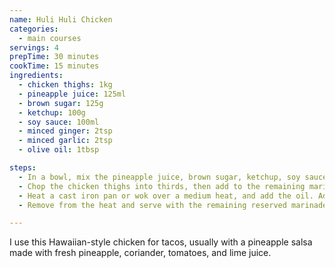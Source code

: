 ```yaml
---
name: Huli Huli Chicken
categories:
  - main courses
servings: 4
prepTime: 30 minutes
cookTime: 15 minutes
ingredients:
  - chicken thighs: 1kg
  - pineapple juice: 125ml
  - brown sugar: 125g
  - ketchup: 100g
  - soy sauce: 100ml
  - minced ginger: 2tsp
  - minced garlic: 2tsp
  - olive oil: 1tbsp

steps:
  - In a bowl, mix the pineapple juice, brown sugar, ketchup, soy sauce, ginger, and garlic. Reserve half of the marinade in a separate bowl and set aside.
  - Chop the chicken thighs into thirds, then add to the remaining marinade. Cover and refrigerate for 30 minutes.
  - Heat a cast iron pan or wok over a medium heat, and add the oil. Add the chicken to the pan and cook for 7–8 minutes until cooked through, adding about half of the reserved marinade while cooking. The chicken should be sticky and golden brown, and the sauce should be starting to thicken.
  - Remove from the heat and serve with the remaining reserved marinade.

---
```


I use this Hawaiian-style chicken for tacos, usually with a pineapple salsa made with fresh pineapple, coriander, tomatoes, and lime juice.

